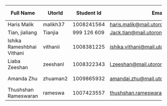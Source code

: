 
| Full Name | UtorId | Student Id | Email | Best way to Connect | Slack User Name |
|-----------|--------|------------|-------|---------------------|-----------------|
| Haris Malik | malikh37 | 1008241564 | haris.malik@mail.utoronto.ca | 6473330424 | Haris Malik
| Tian, jialiang | Tianjia | 999 126 609 | Jack.tian@mail.utoronto.ca| 6477041174 | Jack Tian
| Ishika Rameshbhai Vithani | vithanii | 1008381225 | ishika.vithani@mail.utoronto.ca | 5147747176 | Ishika Vithani 
| Liaba Zeeshan | zeeshanl | 1008322343 | l.zeeshan@mail.utoronto.ca | 6476173811 | Liaba Zeeshan
| Amanda Zhu | zhuaman2 | 1009865932 | amandaj.zhu@mail.utoronto.ca | 647-918-6575 | Amanda Zhu
| Thushshan Rameswaran | rameswa | 1007423557 | thushshan.rameswaran@mail.utoronto.ca | 647-8093316 | Thushshan Rameswaran

